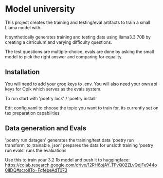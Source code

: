 # Model university

This project creates the training and testing/eval artifacts to train a small Llama model with.

It synthetically generates training and testing data using llama3.3 70B by creating a cirriculum and varying difficulty questions.

The test questions are multiple-choice, evals are done by asking the small model to pick the right answer and comparing for equality.

## Installation

You will need to add your groq keys to .env.
You will also need your own api keys for Opik which serves as the evals system.

To run start with 'poetry lock' / 'poetry install'

Edit config.yaml to choose the topic you want to train for, its currently set on tax preparation capabilities

## Data generation and Evals

'poetry run datagen' generates the training/test data
'poetry run transform_to_trainable_json' prepares the data for unsloth training
'poetry run evals' runs the evaluations

Use this to train your 3.2 1b model and push it to huggingface: https://colab.research.google.com/drive/12RH6ojAY_TFvQ02ZLvQdjFe944o0IIDQ#scrollTo=FqfebeAdT073
